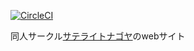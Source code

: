 [![CircleCI](https://circleci.com/gh/nc30/sateraito_nagoya/tree/master.svg?style=svg)](https://circleci.com/gh/nc30/sateraito_nagoya/tree/master)


同人サークル[サテライトナゴヤ](http://sateraito.nagoya)のwebサイト


